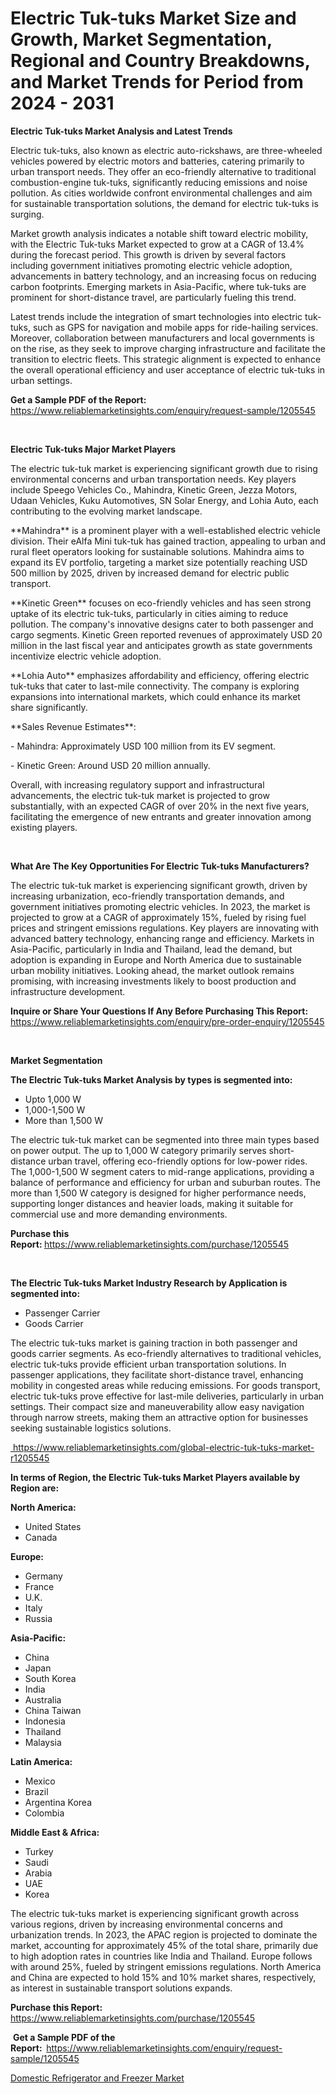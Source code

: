 <p><h1>Electric Tuk-tuks Market Size and Growth, Market Segmentation, Regional and Country Breakdowns, and Market Trends for Period from 2024 -  2031</h1></p><p><strong>Electric Tuk-tuks Market Analysis and Latest Trends</strong></p>
<p><p>Electric tuk-tuks, also known as electric auto-rickshaws, are three-wheeled vehicles powered by electric motors and batteries, catering primarily to urban transport needs. They offer an eco-friendly alternative to traditional combustion-engine tuk-tuks, significantly reducing emissions and noise pollution. As cities worldwide confront environmental challenges and aim for sustainable transportation solutions, the demand for electric tuk-tuks is surging.</p><p>Market growth analysis indicates a notable shift toward electric mobility, with the Electric Tuk-tuks Market expected to grow at a CAGR of 13.4% during the forecast period. This growth is driven by several factors including government initiatives promoting electric vehicle adoption, advancements in battery technology, and an increasing focus on reducing carbon footprints. Emerging markets in Asia-Pacific, where tuk-tuks are prominent for short-distance travel, are particularly fueling this trend.</p><p>Latest trends include the integration of smart technologies into electric tuk-tuks, such as GPS for navigation and mobile apps for ride-hailing services. Moreover, collaboration between manufacturers and local governments is on the rise, as they seek to improve charging infrastructure and facilitate the transition to electric fleets. This strategic alignment is expected to enhance the overall operational efficiency and user acceptance of electric tuk-tuks in urban settings.</p></p>
<p><strong>Get a Sample PDF of the Report:&nbsp;</strong> <a href="https://www.reliablemarketinsights.com/enquiry/request-sample/1205545?utm_campaign=1894&utm_medium=2&utm_source=Github&utm_content=ia&utm_term=31122024&utm_id=electric-tuk-tuks">https://www.reliablemarketinsights.com/enquiry/request-sample/1205545</a></p>
<p>&nbsp;</p>
<p><strong>Electric Tuk-tuks Major Market Players</strong></p>
<p><p>The electric tuk-tuk market is experiencing significant growth due to rising environmental concerns and urban transportation needs. Key players include Speego Vehicles Co., Mahindra, Kinetic Green, Jezza Motors, Udaan Vehicles, Kuku Automotives, SN Solar Energy, and Lohia Auto, each contributing to the evolving market landscape.</p><p>**Mahindra** is a prominent player with a well-established electric vehicle division. Their eAlfa Mini tuk-tuk has gained traction, appealing to urban and rural fleet operators looking for sustainable solutions. Mahindra aims to expand its EV portfolio, targeting a market size potentially reaching USD 500 million by 2025, driven by increased demand for electric public transport.</p><p>**Kinetic Green** focuses on eco-friendly vehicles and has seen strong uptake of its electric tuk-tuks, particularly in cities aiming to reduce pollution. The company's innovative designs cater to both passenger and cargo segments. Kinetic Green reported revenues of approximately USD 20 million in the last fiscal year and anticipates growth as state governments incentivize electric vehicle adoption.</p><p>**Lohia Auto** emphasizes affordability and efficiency, offering electric tuk-tuks that cater to last-mile connectivity. The company is exploring expansions into international markets, which could enhance its market share significantly.</p><p>**Sales Revenue Estimates**: </p><p>- Mahindra: Approximately USD 100 million from its EV segment.</p><p>- Kinetic Green: Around USD 20 million annually.</p><p>Overall, with increasing regulatory support and infrastructural advancements, the electric tuk-tuk market is projected to grow substantially, with an expected CAGR of over 20% in the next five years, facilitating the emergence of new entrants and greater innovation among existing players.</p></p>
<p>&nbsp;</p>
<p><strong>What Are The Key Opportunities For Electric Tuk-tuks Manufacturers?</strong></p>
<p><p>The electric tuk-tuk market is experiencing significant growth, driven by increasing urbanization, eco-friendly transportation demands, and government initiatives promoting electric vehicles. In 2023, the market is projected to grow at a CAGR of approximately 15%, fueled by rising fuel prices and stringent emissions regulations. Key players are innovating with advanced battery technology, enhancing range and efficiency. Markets in Asia-Pacific, particularly in India and Thailand, lead the demand, but adoption is expanding in Europe and North America due to sustainable urban mobility initiatives. Looking ahead, the market outlook remains promising, with increasing investments likely to boost production and infrastructure development.</p></p>
<p><strong>Inquire or Share Your Questions If Any Before Purchasing This Report:</strong> <a href="https://www.reliablemarketinsights.com/enquiry/pre-order-enquiry/1205545?utm_campaign=1894&utm_medium=2&utm_source=Github&utm_content=ia&utm_term=31122024&utm_id=electric-tuk-tuks">https://www.reliablemarketinsights.com/enquiry/pre-order-enquiry/1205545</a></p>
<p>&nbsp;</p>
<p><strong>Market Segmentation</strong></p>
<p><strong>The Electric Tuk-tuks Market Analysis by types is segmented into:</strong></p>
<p><ul><li>Upto 1,000 W</li><li>1,000-1,500 W</li><li>More than 1,500 W</li></ul></p>
<p><p>The electric tuk-tuk market can be segmented into three main types based on power output. The up to 1,000 W category primarily serves short-distance urban travel, offering eco-friendly options for low-power rides. The 1,000-1,500 W segment caters to mid-range applications, providing a balance of performance and efficiency for urban and suburban routes. The more than 1,500 W category is designed for higher performance needs, supporting longer distances and heavier loads, making it suitable for commercial use and more demanding environments.</p></p>
<p><strong>Purchase this Report:&nbsp;</strong><a href="https://www.reliablemarketinsights.com/purchase/1205545?utm_campaign=1894&utm_medium=2&utm_source=Github&utm_content=ia&utm_term=31122024&utm_id=electric-tuk-tuks">https://www.reliablemarketinsights.com/purchase/1205545</a></p>
<p>&nbsp;</p>
<p><strong>The Electric Tuk-tuks Market Industry Research by Application is segmented into:</strong></p>
<p><ul><li>Passenger Carrier</li><li>Goods Carrier</li></ul></p>
<p><p>The electric tuk-tuks market is gaining traction in both passenger and goods carrier segments. As eco-friendly alternatives to traditional vehicles, electric tuk-tuks provide efficient urban transportation solutions. In passenger applications, they facilitate short-distance travel, enhancing mobility in congested areas while reducing emissions. For goods transport, electric tuk-tuks prove effective for last-mile deliveries, particularly in urban settings. Their compact size and maneuverability allow easy navigation through narrow streets, making them an attractive option for businesses seeking sustainable logistics solutions.</p></p>
<p><a href="https://www.reliablemarketinsights.com/global-electric-tuk-tuks-market-r1205545?utm_campaign=1894&utm_medium=2&utm_source=Github&utm_content=ia&utm_term=31122024&utm_id=electric-tuk-tuks">&nbsp;https://www.reliablemarketinsights.com/global-electric-tuk-tuks-market-r1205545</a></p>
<p><strong>In terms of Region, the Electric Tuk-tuks Market Players available by Region are:</strong></p>
<p>
    <p> <strong> North America: </strong>
        <ul>
            <li>United States</li>
            <li>Canada</li>
        </ul>
        </p> 
    <p> <strong> Europe: </strong>
        <ul>
            <li>Germany</li>
            <li>France</li>
            <li>U.K.</li>
            <li>Italy</li>
            <li>Russia</li>
        </ul>
        </p> 
    <p> <strong> Asia-Pacific: </strong>
        <ul>
            <li>China</li>
            <li>Japan</li>
            <li>South Korea</li>
            <li>India</li>
            <li>Australia</li>
            <li>China Taiwan</li>
            <li>Indonesia</li>
            <li>Thailand</li>
            <li>Malaysia</li>
        </ul>
        </p> 
    <p> <strong> Latin America: </strong>
        <ul>
            <li>Mexico</li>
            <li>Brazil</li>
            <li>Argentina Korea</li>
            <li>Colombia</li>
        </ul>
        </p> 
    <p> <strong> Middle East & Africa: </strong>
        <ul>
            <li>Turkey</li>
            <li>Saudi</li>
            <li>Arabia</li>
            <li>UAE</li>
            <li>Korea</li>
        </ul>
    </p>
    </p>
<p><p>The electric tuk-tuks market is experiencing significant growth across various regions, driven by increasing environmental concerns and urbanization trends. In 2023, the APAC region is projected to dominate the market, accounting for approximately 45% of the total share, primarily due to high adoption rates in countries like India and Thailand. Europe follows with around 25%, fueled by stringent emissions regulations. North America and China are expected to hold 15% and 10% market shares, respectively, as interest in sustainable transport solutions expands.</p></p>
<p><strong>Purchase this Report: </strong><a href="https://www.reliablemarketinsights.com/purchase/1205545?utm_campaign=1894&utm_medium=2&utm_source=Github&utm_content=ia&utm_term=31122024&utm_id=electric-tuk-tuks">https://www.reliablemarketinsights.com/purchase/1205545</a></p>
<p>&nbsp;<strong>Get a Sample PDF of the Report:&nbsp;&nbsp;</strong><a href="https://www.reliablemarketinsights.com/enquiry/request-sample/1205545?utm_campaign=1894&utm_medium=2&utm_source=Github&utm_content=ia&utm_term=31122024&utm_id=electric-tuk-tuks">https://www.reliablemarketinsights.com/enquiry/request-sample/1205545</a></p>
<p><strong></strong></p>
<p><p><a href="https://github.com/marloy8/Market-Research-Report-List-6/blob/main/domestic-refrigerator-and-freezer-market.md?utm_campaign=1894&utm_medium=2&utm_source=Github&utm_content=ia&utm_term=31122024&utm_id=electric-tuk-tuks">Domestic Refrigerator and Freezer Market</a></p></p>